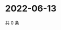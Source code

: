 # 2022-06-13

共 0 条

<!-- BEGIN WEIBO -->
<!-- 最后更新时间 Mon Jun 13 2022 09:28:15 GMT+0800 (China Standard Time) -->

<!-- END WEIBO -->
